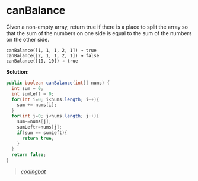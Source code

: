 # canBalance

Given a non-empty array, return true if there is a place to split the array so that the sum of the numbers on one side is equal to the sum of the numbers on the other side.

```
canBalance([1, 1, 1, 2, 1]) → true
canBalance([2, 1, 1, 2, 1]) → false
canBalance([10, 10]) → true
```

**Solution:**

```java
public boolean canBalance(int[] nums) {
  int sum = 0;
  int sumLeft = 0;
  for(int i=0; i<nums.length; i++){
    sum += nums[i];
  }
  for(int j=0; j<nums.length; j++){
    sum-=nums[j];
    sumLeft+=nums[j];
    if(sum == sumLeft){
      return true;
    }
  }
  return false;
}
```

> _[codingbat](https://codingbat.com/prob/p158767)_